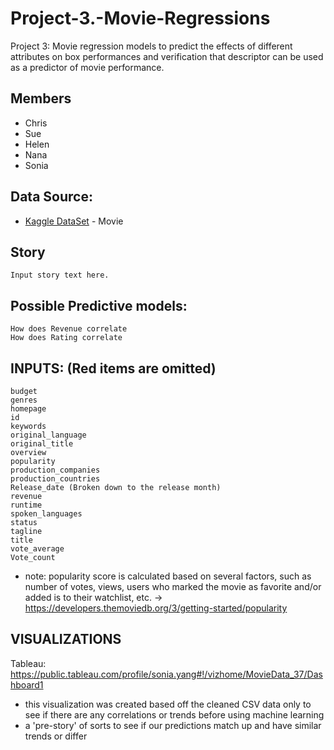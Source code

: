 # Project-3.-Movie-Regressions
Project 3: Movie regression models to predict the effects of different attributes on box performances and verification that descriptor can be used as a predictor of movie performance.

## Members
* Chris 
* Sue
* Helen
* Nana
* Sonia

## Data Source:
* [Kaggle DataSet](https://www.kaggle.com/tmdb/tmdb-movie-metadata#tmdb_5000_movies.csv/) - Movie

## Story


```
Input story text here.
```

## Possible Predictive models:
```
How does Revenue correlate
How does Rating correlate
```

## INPUTS: (Red items are omitted)

```
budget
genres
homepage
id
keywords
original_language
original_title
overview
popularity
production_companies
production_countries
Release_date (Broken down to the release month) 
revenue
runtime
spoken_languages
status
tagline
title
vote_average
Vote_count
```

* note: popularity score is calculated based on several factors, such as number of votes, views, users who marked the movie as favorite and/or added is to their watchlist, etc. -> https://developers.themoviedb.org/3/getting-started/popularity

## VISUALIZATIONS

Tableau: https://public.tableau.com/profile/sonia.yang#!/vizhome/MovieData_37/Dashboard1
* this visualization was created based off the cleaned CSV data only to see if there are any correlations or trends before using machine learning
* a 'pre-story' of sorts to see if our predictions match up and have similar trends or differ
